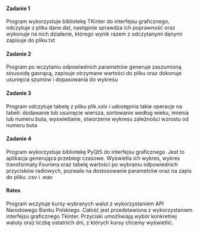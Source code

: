 #### Zadanie 1
Program wykorzystuje bibliotekę TKinter do interfejsu graficznego, odczytuje z pliku dane.dat, następnie sprawdza ich poprawność oraz wykonuje na nich działanie, którego wynik razem z odczytanymi danymi zapisuje do pliku txt
#### Zadanie 2
Program po wczytaniu odpowiednich parametrów generuje zaszumioną sinusoidę gasnącą, zapisuje otrzymane wartości do pliku oraz dokonuje usunięcia szumów i dopasowania do wykresu
#### Zadanie 3
Program odczytuje tabelę z pliku plik.xslx i udostępnia takie operacje na tabeli: dodawanie lub usunięcie wiersza, sortowanie według wieku, imienia lub numeru buta, wyswietlanie, stworzenie wykresu zależności wzrostu od numeru buta
#### Zadanie 4
Program wykorzystuje bibliotekę PyQt5 do interfejsu graficznego. Jest to aplikacja generująca przebiegi czasowe. Wyświetla ich wykres, wykres transformaty Fouriera oraz tabelę wartości po wybraniu odpowiednich przycisków radiowych, pozwala na dostosowanie parametrów oraz na zapis do pliku .csv i .wav
#### Rates
Program wczytuje kursy wybranych walut z wykorzystaniem API Narodowego Banku Polskiego. Całość jest przedstawiona z wykorzystaniem interfejsu graficznego Tkinter. Przyciski umożliwiają wybór konkretnej waluty oraz liczbę ostatnich dni, z których kursy chcemy wyświetlić.
